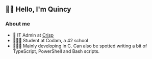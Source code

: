 ## 👋🏽 Hello, I'm Quincy

### About me

- 💼 IT Admin at [Crisp](https://crisp.nl/)
- 🧑🏽‍🎓 Student at Codam, a 42 school
- 🧑🏽‍💻 Mainly developing in C. Can also be    spotted writing a bit of TypeScript, PowerShell and Bash scripts. 
